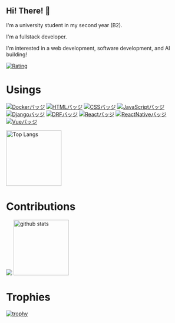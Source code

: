 ## Hi! There! 👋

I'm a university student in my second year (B2).

I'm a fullstack developer.

I'm interested in a web development, software development, and AI building!

[![Rating](https://badgen.org/img/atcoder/hasitaka/rating/algorithm?style=plastic)](https://atcoder.jp/users/hasitaka?contestType=algo)

# Usings

[![Dockerバッジ](https://img.shields.io/badge/-Docker-2496ED.svg?logo=docker&style=flat-square&logoColor=white)](https://www.docker.com/)
[![HTMLバッジ](https://img.shields.io/badge/-HTML5-E34F26.svg?logo=html5&style=flat-square&logoColor=white)](https://developer.mozilla.org/en-US/docs/Web/Guide/HTML)
[![CSSバッジ](https://img.shields.io/badge/-CSS3-1572B6.svg?logo=css3&style=flat-square&logoColor=white)](https://developer.mozilla.org/en-US/docs/Web/CSS)
[![JavaScriptバッジ](https://img.shields.io/badge/-JavaScript-F7DF1E.svg?logo=javascript&style=flat-square&logoColor=black)](https://developer.mozilla.org/en-US/docs/Web/JavaScript)
[![Djangoバッジ](https://img.shields.io/badge/-Django-092E20.svg?logo=django&style=flat-square&logoColor=white)](https://www.djangoproject.com/)
[![DRFバッジ](https://img.shields.io/badge/-DRF-ff1709.svg?logo=django&style=flat-square&logoColor=white)](https://www.django-rest-framework.org/)
[![Reactバッジ](https://img.shields.io/badge/-React-61DAFB.svg?logo=react&style=flat-square&logoColor=black)](https://reactjs.org/)
[![ReactNativeバッジ](https://img.shields.io/badge/-ReactNative-61DAFB.svg?logo=react&style=flat-square&logoColor=black)](https://reactnative.dev/)
[![Vueバッジ](https://img.shields.io/badge/-Vue.js-4FC08D.svg?logo=vue.js&style=flat-square&logoColor=white)](https://vuejs.org/)

<img alt="Top Langs" height="150px" src="https://github-readme-stats.vercel.app/api/top-langs/?username=taku072002T&layout=compact&count_private=true&show_icons=true&theme=tokyonight" />

# Contributions


![](https://github-profile-summary-cards.vercel.app/api/cards/profile-details?username=taku072002T&theme=2077)
<img alt="github stats" height="150px" src="https://github-readme-stats.vercel.app/api?username=taku072002T&count_private=true&show_icons=true&show_icons=true&theme=tokyonight" />

# Trophies


[![trophy](https://github-profile-trophy.vercel.app/?username=taku072002T&theme=onedark)](https://github-profile-trophy.vercel.app/?username=ryo-ma&theme=tokyonight)
